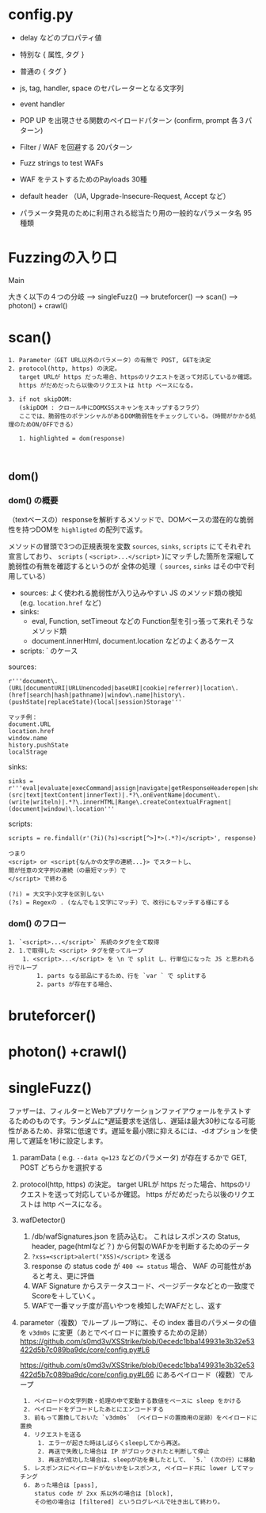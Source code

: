 # config.py

* delay などのプロパティ値
* 特別な { 属性, タグ }
* 普通の { タグ } 
* js, tag, handler, space のセパレーターとなる文字列
* event handler

* POP UP を出現させる関数のペイロードパターン (confirm, prompt 各３パターン)
* Filter / WAF を回避する 20パターン
* Fuzz strings to test WAFs 
* WAF をテストするためのPayloads 30種

* default header （UA, Upgrade-Insecure-Request, Accept など）
* パラメータ発見のために利用される総当たり用の一般的なパラメータ名 95種類


# Fuzzingの入り口

Main

大きく以下の４つの分岐
 --> singleFuzz()
 --> bruteforcer()
 --> scan()
 --> photon() + crawl()

# scan()
```
1. Parameter（GET URL以外のパラメータ）の有無で POST, GETを決定
2. protocol(http, https) の決定。
   target URLが https だった場合、httpsのリクエストを送って対応しているか確認。
   https がだめだったら以後のリクエストは http ベースになる。 
   
3. if not skipDOM:
   (skipDOM : クロール中にDOMXSSスキャンをスキップするフラグ）
   ここでは、脆弱性のポテンシャルがあるDOM脆弱性をチェックしている。（時間がかかる処理のためON/OFFできる）
   
   1. highlighted = dom(response)  
      
 
```

## dom()

### dom() の概要
（textベースの）responseを解析するメソッドで、DOMベースの潜在的な脆弱性を持つDOMを `highligted` の配列で返す。

メソッドの冒頭で3つの正規表現を変数 `sources`, `sinks`, `scripts` にてそれぞれ宣言しており、
`scripts` ( `<script>...</script>` )にマッチした箇所を深堀して脆弱性の有無を確認するというのが
全体の処理（ `sources`, `sinks` はその中で利用している）

* sources: よく使われる脆弱性が入り込みやすい JS のメソッド類の検知 (e.g. `location.href` など) 
* sinks: 
  - eval, Function, setTimeout などの Function型を引っ張って来れそうなメソッド類
  - document.innerHtml, document.location などのよくあるケース  
* scripts: `<script>...</script> のケース

sources:
```
r'''document\.(URL|documentURI|URLUnencoded|baseURI|cookie|referrer)|location\.(href|search|hash|pathname)|window\.name|history\.(pushState|replaceState)(local|session)Storage'''

マッチ例：
document.URL
location.href
window.name
history.pushState
localStrage
```

sinks:
```
sinks = r'''eval|evaluate|execCommand|assign|navigate|getResponseHeaderopen|showModalDialog|Function|set(Timeout|Interval|Immediate)|execScript|crypto.generateCRMFRequest|ScriptElement\.(src|text|textContent|innerText)|.*?\.onEventName|document\.(write|writeln)|.*?\.innerHTML|Range\.createContextualFragment|(document|window)\.location'''
```

scripts:
```
scripts = re.findall(r'(?i)(?s)<script[^>]*>(.*?)</script>', response)

つまり
<script> or <script{なんかの文字の連続...}> でスタートし、
間が任意の文字列の連続（の最短マッチ）で
</script> で終わる 

(?i) = 大文字小文字を区別しない
(?s) = Regexの . (なんでも１文字にマッチ）で、改行にもマッチする様にする
```

### dom() のフロー
```
1. `<script>...</script>` 系統のタグを全て取得
2. 1.で取得した <script> タグを使ってループ
    1. <script>...</script> を \n で split し、行単位になった JS と思われる行でループ
        1. parts なる部品にするため、行を `var ` で splitする
        2. parts が存在する場合、

```




# bruteforcer()

# photon()  +crawl()


# singleFuzz()

ファザーは、フィルターとWebアプリケーションファイアウォールをテストするためのものです。ランダムに*遅延要求を送信し、遅延は最大30秒になる可能性があるため、非常に低速です。遅延を最小限に抑えるには、-dオプションを使用して遅延を1秒に設定します。

1. paramData ( e.g. `--data q=123` などのパラメータ) が存在するかで GET, POST どちらかを選択する
2. protocol(http, https) の決定。
   target URLが https だった場合、httpsのリクエストを送って対応しているか確認。
   https がだめだったら以後のリクエストは http ベースになる。 
3. wafDetector()
   1. /db/wafSignatures.json を読み込む。
      これはレスポンスの Status, header, page(htmlなど？) から何製のWAFかを判断するためのデータ
   2. `?xss=<script>alert("XSS)</script>` を送る
   3. response の status code が `400 <= status` 場合、
      WAF の可能性があると考え、更に評価
   4. WAF Signature からステータスコード、ページデータなどとの一致度でScoreを＋していく。
   5. WAFで一番マッチ度が高いやつを検知したWAFだとし、返す
4. parameter（複数）でループ
   ループ時に、その index 番目のパラメータの値を `v3dm0s` に変更（あとでペイロードに置換するための足跡）
   https://github.com/s0md3v/XSStrike/blob/0ecedc1bba149931e3b32e53422d5b7c089ba9dc/core/config.py#L6
   
    https://github.com/s0md3v/XSStrike/blob/0ecedc1bba149931e3b32e53422d5b7c089ba9dc/core/config.py#L66
    にあるペイロード（複数）でループ
       
        1. ペイロードの文字列数・処理の中で変動する数値をベースに sleep をかける
        2. ペイロードをデコードしたあとにエンコードする
        3. 前もって置換しておいた `v3dm0s` （ペイロードの置換用の足跡）をペイロードに置換
        4. リクエストを送る
            1. エラーが起きた時はしばらくsleepしてから再送。
            2. 再送で失敗した場合は IP がブロックされたと判断して停止
            3. 再送が成功した場合は、sleepが功を奏したとして、 `5.` (次の行）に移動
        5. レスポンスにペイロードがないかをレスポンス, ペイロード共に lower してマッチング
        6. あった場合は [pass],  
           status code が 2xx 系以外の場合は [block],
           その他の場合は [filtered] というログレベルで吐き出して終わり。
       
